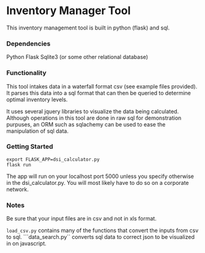 # Inventory Manager Tool

This inventory management tool is built in python (flask) and sql. 

### Dependencies
Python
Flask
Sqlite3 (or some other relational database)

### Functionality

This tool intakes data in a waterfall format csv (see example files provided). It parses this data into a sql format that can then be queried to determine optimal inventory levels. 

It uses several jquery libraries to visualize the data being calculated. Although operations in this tool are done in raw sql for demonstration purpuses, an ORM such as sqlachemy can be used to ease the manipulation of sql data.

###  Getting Started

    export FLASK_APP=dsi_calculator.py
    flask run

The app will run on your localhost port 5000 unless you specify otherwise in the dsi_calculator.py. You will most likely have to do so on a corporate network.

### Notes

Be sure that your input files are in csv and not in xls format. 

```load_csv.py``` contains many of the functions that convert the inputs from csv to sql.
```data_search.py`` converts sql data to correct json to be visualized in on javascript. 


